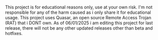 This project is for educational reasons only, use at your own risk.
I'm not responsible for any of the harm caused as i only share it for educational usage.
This project uses Quasar, an open source Remote Access Trojan (RAT) that i DONT own.
As of 06/01/2025 i am editing this project for last release, there will not be any other updated releases other than beta and hotfixes.
